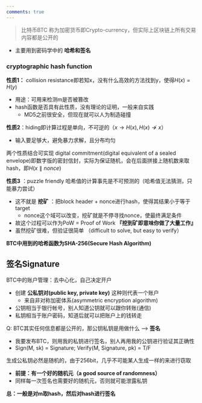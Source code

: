 ```yaml
---
comments: true
---
```


> 比特币BTC 称为加密货币即Crypto-currency，但实际上区块链上所有交易内容都是公开的

- 主要用到密码学中的 **哈希和签名**

### cryptographic hash function 

**性质1：** collision resistance即若知x，没有什么高效的方法找到y，使得$H(x) = H(y)$ 

- 用途：可用来检测m是否被篡改
- hash函数是否具有此性质，没有理论的证明，一般来自实践
    - MD5之前很安全，但现在就可以人为制造碰撞

**性质2**：hiding即计算过程是单向，不可逆的（$x \to H(x), H(x) \nrightarrow x$）

- 输入要足够大，避免暴力求解，且分布均匀

两个性质结合可实现 digital commitment(digital equivalent of a sealed envelope)即数字版的密封信封，实际为保证随机，会在后面拼接上随机数来取hash，即$H(x \parallel nonce)$

**性质3** ：puzzle friendly 哈希值的计算事先是不可预测的（哈希值无法猜测，只能暴力尝试）

- 这不就是 **挖矿** ：把block header + nonce进行hash，使得其结果小于等于target
    - nonce这个域可以改变，挖矿就是不停寻找nonce，使最终满足条件
- 故这个过程可以作为PoW = Proof of Work **『挖到矿即意味你做了大量工作』**
- 虽然挖矿很难，但验证很简单 （difficult to solve, but easy to verify）

**BTC中用到的哈希函数为SHA-256(Secure Hash Algorithm)**

## 签名Signature

BTC中的账户管理：去中心化，自己决定开户

- 创建 **公私钥对(public key, private key)** 这种则代表一个账户
    - 来自非对称加密体系(asymmetric encryption algorithm)
- 公钥相当于银行帐号，别人知道公钥就可以跟你转账(通信)
- 私钥相当于账户密码，知道后就可以把账户上的钱转走

Q: BTC其实任何信息都是公开的，那公钥私钥是用做什么 -->  **签名**

- 我要发布BTC，则用我的私钥进行签名，别人再用我的公钥进行验证其正确性
- Sign(M, sk) = Signature; Verify(M, Signature, pk) = T/F

生成公私钥必然是随机的，由于256bit，几乎不可能某人生成一样的来进行窃取

- **前提：有一个好的随机元（a good source of randomness）**
- 同样每一次签名也需要好的随机元，否则就可能泄露私钥

**总：一般是对m取hash，然后对hash进行签名**